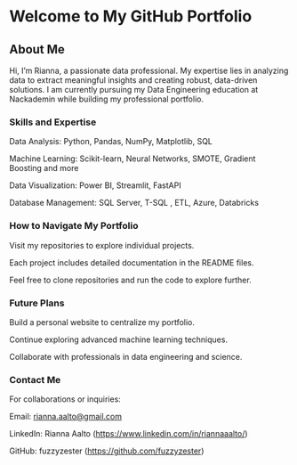 # Welcome to My GitHub Portfolio

## About Me

Hi, I’m Rianna, a passionate data professional. My expertise lies in analyzing data to extract meaningful insights and creating robust, data-driven solutions. I am currently pursuing my Data Engineering education at Nackademin while building my professional portfolio.

### Skills and Expertise
Data Analysis: Python, Pandas, NumPy, Matplotlib, SQL

Machine Learning: Scikit-learn, Neural Networks, SMOTE, Gradient Boosting and more

Data Visualization: Power BI, Streamlit, FastAPI

Database Management: SQL Server, T-SQL , ETL, Azure, Databricks


### How to Navigate My Portfolio
Visit my repositories to explore individual projects.

Each project includes detailed documentation in the README files.

Feel free to clone repositories and run the code to explore further.


### Future Plans
Build a personal website to centralize my portfolio.

Continue exploring advanced machine learning techniques.

Collaborate with professionals in data engineering and science.


### Contact Me
For collaborations or inquiries:

Email: rianna.aalto@gmail.com

LinkedIn: Rianna Aalto (https://www.linkedin.com/in/riannaaalto/)

GitHub: fuzzyzester (https://github.com/fuzzyzester)
